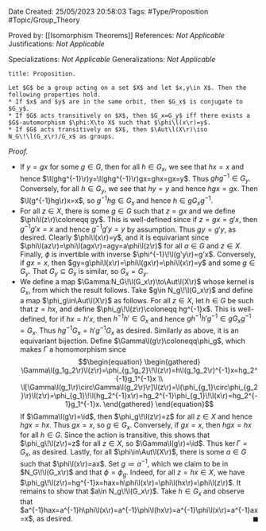<div class="topSpace"></div>

Date Created: 25/05/2023 20:58:03
Tags: #Type/Proposition #Topic/Group_Theory

Proved by: [[Isomorphism Theorems]]
References: <i>Not Applicable</i>
Justifications: <i>Not Applicable</i>

Specializations: <i>Not Applicable</i>
Generalizations: <i>Not Applicable</i>

``` ad-Proposition
title: Proposition.

Let $G$ be a group acting on a set $X$ and let $x,y\in X$. Then the following properties hold.
* If $x$ and $y$ are in the same orbit, then $G_x$ is conjugate to $G_y$.
* If $G$ acts transitively on $X$, then $G_x=G_y$ iff there exists a $G$-automorphism $\phi:X\to X$ such that $\phi\l(x\r)=y$.
* If $G$ acts transitively on $X$, then $\Aut\l(X\r)\iso N_G\!\l(G_x\r)/G_x$ as groups.

```

<i>Proof.</i>
* If $y=gx$ for some $g\in G$, then for all $h\in G_x$, we see that $hx=x$ and hence $\l(ghg^{-1}\r)y=\l(ghg^{-1}\r)gx=ghx=gx=y$. Thus $ghg^{-1}\in G_y$. Conversely, for all $h\in G_y$, we see that $hy=y$ and hence $hgx=gx$. Then $\l(g^{-1}hg\r)x=x$, so $g^{-1}hg\in G_x$ and hence $h\in gG_xg^{-1}$.
* For all $z\in X$, there is some $g\in G$ such that $z=gx$ and we define $\phi\l(z\r)\coloneqq gy$. This is well-defined since if $z=gx=g'x$, then $g^{-1}g'x=x$ and hence $g^{-1}g'y=y$ by assumption. Thus $gy=g'y$, as desired. Clearly $\phi\l(x\r)=y$, and it is equivariant since $\phi\l(az\r)=\phi\l(agx\r)=agy=a\phi\l(z\r)$ for all $a\in G$ and $z\in X$. Finally, $\phi$ is invertible with inverse $\phi^{-1}\!\l(g'y\r)=g'x$. Conversely, if $gx=x$, then $gy=g\phi\l(x\r)=\phi\l(gx\r)=\phi\l(x\r)=y$ and some $g\in G_y$. That $G_y\subseteq G_x$ is similar, so $G_x=G_y$.
* We define a map $\Gamma:N_G\!\l(G_x\r)\to\Aut\l(X\r)$ whose kernel is $G_x$, from which the result follows. Take $g\in N_g\!\l(G_x\r)$ and define a map $\phi_g\in\Aut\l(X\r)$ as follows. For all $z\in X$, let $h\in G$ be such that $z=hx$, and define $\phi_g\!\l(z\r)\coloneqq hg^{-1}x$. This is well-defined, for if $hx=h'x$, then $h^{-1}h'\in G_x$ and hence $gh^{-1}h'g^{-1}\in gG_xg^{-1}=G_x$. Thus $hg^{-1}G_x=h'g^{-1}G_x$ as desired. Similarly as above, it is an equivariant bijection. Define $\Gamma\l(g\r)\coloneqq\phi_g$, which makes $\Gamma$ a homomorphism since
$$\begin{equation}
    \begin{gathered}
        \Gamma\l(g_1g_2\r)\l(z\r)=\phi_{g_1g_2}\!\l(z\r)=h\l(g_1g_2\r)^{-1}x=hg_2^{-1}g_1^{-1}x \\
        \l[\Gamma\l(g_1\r)\circ\Gamma\l(g_2\r)\r]\l(z\r)=\l(\phi_{g_1}\circ\phi_{g_2}\r)\l(z\r)=\phi_{g_1}\!\l(hg_2^{-1}x\r)=hg_2^{-1}\phi_{g_1}\!\l(x\r)=hg_2^{-1}g_1^{-1}x.
    \end{gathered}
\end{equation}$$
If $\Gamma\l(g\r)=\id$, then $\phi_g\!\l(z\r)=z$ for all $z\in X$ and hence $hgx=hx$. Thus $gx=x$, so $g\in G_x$. Conversely, if $gx=x$, then $hgx=hx$ for all $h\in G$. Since the action is transitive, this shows that $\phi_g\!\l(z\r)=z$ for all $z\in X$, so $\Gamma\l(g\r)=\id$. Thus $\ker\Gamma=G_x$, as desired. Lastly, for all $\phi\in\Aut\l(X\r)$, there is some $a\in G$ such that $\phi\l(x\r)=ax$. Set $g\coloneqq a^{-1}$, which we claim to be in $N_G\!\l(G_x\r)$ and that $\phi=\phi_g$. Indeed, for all $z=hx\in X$, we have $\phi_g\!\l(z\r)=hg^{-1}x=hax=h\phi\l(x\r)=\phi\l(hx\r)=\phi\l(z\r)$. It remains to show that $a\in N_g\!\l(G_x\r)$. Take $h\in G_x$ and observe that $a^{-1}hax=a^{-1}h\phi\l(x\r)=a^{-1}\phi\l(hx\r)=a^{-1}\phi\l(x\r)=a^{-1}ax=x$, as desired.<span style="float:right;">$\blacksquare$</span>
